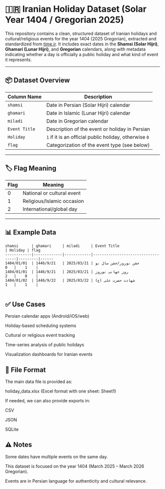 # 🇮🇷 Iranian Holiday Dataset (Solar Year 1404 / Gregorian 2025)

This repository contains a clean, structured dataset of Iranian holidays and cultural/religious events for the year 1404 (2025 Gregorian), extracted and standardized from [time.ir](https://time.ir). It includes exact dates in the **Shamsi (Solar Hijri)**, **Ghamari (Lunar Hijri)**, and **Gregorian** calendars, along with metadata indicating whether a day is officially a public holiday and what kind of event it represents.

---

## 📦 Dataset Overview

| Column Name    | Description |
|----------------|-------------|
| `shamsi`       | Date in Persian (Solar Hijri) calendar |
| `ghamari`      | Date in Islamic (Lunar Hijri) calendar |
| `miladi`       | Date in Gregorian calendar |
| `Event Title`  | Description of the event or holiday in Persian |
| `Holiday`      | `1` if it is an official public holiday, otherwise `0` |
| `flag`         | Categorization of the event type (see below) |

---

## 🏷️ Flag Meaning

| Flag | Meaning                       |
|------|-------------------------------|
| 0    | National or cultural event    |
| 1    | Religious/Islamic occasion    |
| 2    | International/global day      |

---

## 📊 Example Data

```plaintext
shamsi      | ghamari     | miladi     | Event Title                       | Holiday | flag
------------|-------------|------------|-----------------------------------|---------|------
1404/01/01  | 1446/9/21   | 2025/03/21 | جشن نوروز/جشن سال نو              |    1    |   0
1404/01/01  | 1446/9/21   | 2025/03/21 | روز جهانی نوروز                   |    0    |   2
1404/01/02  | 1446/9/22   | 2025/03/22 | شهادت حضرت علی (ع)                |    1    |   1


```

## ✅ Use Cases
Persian calendar apps (Android/iOS/web)

Holiday-based scheduling systems

Cultural or religious event tracking

Time-series analysis of public holidays

Visualization dashboards for Iranian events

## 📁 File Format
The main data file is provided as:

holiday_data.xlsx (Excel format with one sheet: Sheet1)

If needed, we can also provide exports in:

CSV

JSON

SQLite

## ⚠️ Notes
Some dates have multiple events on the same day.

This dataset is focused on the year 1404 (March 2025 – March 2026 Gregorian).

Events are in Persian language for authenticity and cultural relevance.

